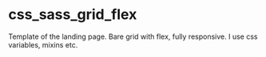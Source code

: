 # css_sass_grid_flex
Template of the landing page. Bare grid with flex, fully responsive. I use css variables, mixins etc.

